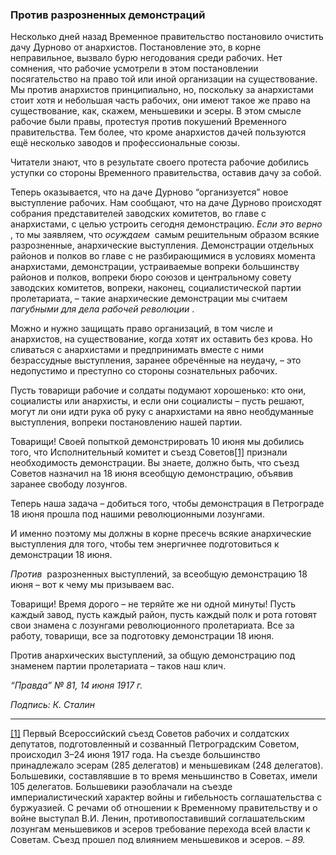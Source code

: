 ### Против разрозненных демонстраций

Несколько дней назад Временное правительство постановило очистить дачу Дурново от анархистов. Постановление это, в корне неправильное, вызвало бурю негодования среди рабочих. Нет сомнения, что рабочие усмотрели в этом постановлении посягательство на право той или иной организации на существование. Мы против анархистов принципиально, но, поскольку за анархистами стоит хотя и небольшая часть рабочих, они имеют такое же право на существование, как, скажем, меньшевики и эсеры. В этом смысле рабочие были правы, протестуя против покушений Временного правительства. Тем более, что кроме анархистов дачей пользуются ещё несколько заводов и профессиональные союзы.

Читатели знают, что в результате своего протеста рабочие добились уступки со стороны Временного правительства, оставив дачу за собой.

Теперь оказывается, что на даче Дурново “организуется” новое выступление рабочих. Нам сообщают, что на даче Дурново происходят собрания представителей заводских комитетов, во главе с анархистами, с целью устроить сегодня демонстрацию. _Если это верно_ , то мы заявляем, что _осуждаем_  самым решительным образом всякие разрозненные, анархические выступления. Демонстрации отдельных районов и полков во главе с не разбирающимися в условиях момента анархистами, демонстрации, устраиваемые вопреки большинству районов и полков, вопреки бюро союзов и центральному совету заводских комитетов, вопреки, наконец, социалистической партии пролетариата, – такие анархические демонстрации мы считаем _пагубными для дела рабочей революции_ .

Можно и нужно защищать право организаций, в том числе и анархистов, на существование, когда хотят их оставить без крова. Но сливаться с анархистами и предпринимать вместе с ними безрассудные выступления, заранее обречённые на неудачу, – это недопустимо и преступно со стороны сознательных рабочих.

Пусть товарищи рабочие и солдаты подумают хорошенько: кто они, социалисты или анархисты, и если они социалисты – пусть решают, могут ли они идти рука об руку с анархистами на явно необдуманные выступления, вопреки постановлению нашей партии.

Товарищи! Своей попыткой демонстрировать 10 июня мы добились того, что Исполнительный комитет и съезд Советов[[1]](#_ftn1) признали необходимость демонстрации. Вы знаете, должно быть, что съезд Советов назначил на 18 июня всеобщую демонстрацию, объявив заранее свободу лозунгов.

Теперь наша задача – добиться того, чтобы демонстрация в Петрограде 18 июня прошла под нашими революционными лозунгами.

И именно поэтому мы должны в корне пресечь всякие анархические выступления для того, чтобы тем энергичнее подготовиться к демонстрации 18 июня.

_Против_  разрозненных выступлений, за всеобщую демонстрацию 18 июня – вот к чему мы призываем вас.

Товарищи! Время дорого – не теряйте же ни одной минуты! Пусть каждый завод, пусть каждый район, пусть каждый полк и рота готовят свои знамена с лозунгами революционного пролетариата. Все за работу, товарищи, все за подготовку демонстрации 18 июня.

Против анархических выступлений, за общую демонстрацию под знаменем партии пролетариата – таков наш клич.

_“Правда” №_ _81, 14 июня 1917_ _г._

_Подпись: К. Сталин_

  

---

[[1]](#_ftnref1) Первый Всероссийский съезд Советов рабочих и солдатских депутатов, подготовленный и созванный Петроградским Советом, происходил 3–24 июня 1917 года. На съезде большинство принадлежало эсерам (285 делегатов) и меньшевикам (248 делегатов). Большевики, составлявшие в то время меньшинство в Советах, имели 105 делегатов. Большевики раэоблачали на съезде империалистический характер войны и гибельность соглашательства с буржуазией. С речами об отношении к Временному правительству и о войне выступал В.И. Ленин, противопоставивший соглашательским лозунгам меньшевиков и эсеров требование перехода всей власти к Советам. Съезд прошел под влиянием меньшевиков и эсеров. – _89._